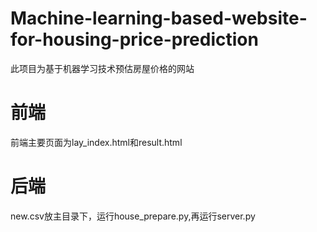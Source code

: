 # Machine-learning-based-website-for-housing-price-prediction
此项目为基于机器学习技术预估房屋价格的网站 

# 前端
前端主要页面为lay_index.html和result.html

# 后端
new.csv放主目录下，运行house_prepare.py,再运行server.py
